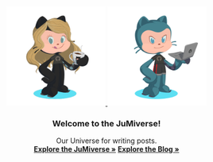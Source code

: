 <p align="center">
  <a href="https://getbootstrap.com/">
    <img src="assets/images/JuMia.PNG" alt="JuMiverse logo" width="200" height="200">
    <img src="assets/images/JuMJu.PNG" alt="JuMiverse logo" width="200" height="200">
  </a>
</p>

<h3 align="center">Welcome to the JuMiverse!</h3>

<p align="center">
  Our Universe for writing posts.
  <br>
  <a href="https://mariaseltmann.github.io/"><strong>Explore the JuMiverse »</strong></a>
  <a href="https://mariaseltmann.github.io/blog/blog.html"><strong>Explore the Blog »</strong></a>
  <br>
</p>
